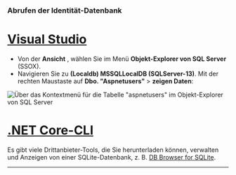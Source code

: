 ### <a name="view-the-identity-database"></a>Abrufen der Identität-Datenbank

# <a name="visual-studiotabvisual-studio"></a>[Visual Studio](#tab/visual-studio) 

* Von der **Ansicht** , wählen Sie im Menü **Objekt-Explorer von SQL Server** (SSOX).
* Navigieren Sie zu **(Localdb) MSSQLLocalDB (SQLServer-13)**. Mit der rechten Maustaste auf **Dbo. "Aspnetusers"** > **zeigen Daten**:

![Über das Kontextmenü für die Tabelle "aspnetusers" im Objekt-Explorer von SQL Server](~/security/authentication/accconfirm/_static/ssox.png)

# <a name="net-core-clitabnetcore-cli"></a>[.NET Core-CLI](#tab/netcore-cli)

Es gibt viele Drittanbieter-Tools, die Sie herunterladen können, verwalten und Anzeigen von einer SQLite-Datenbank, z. B. [DB Browser for SQLite](http://sqlitebrowser.org/).

---